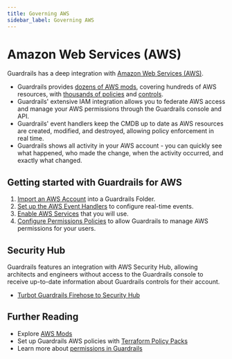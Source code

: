 ```yaml
---
title: Governing AWS
sidebar_label: Governing AWS
---
```


# Amazon Web Services (AWS)

Guardrails has a deep integration with [Amazon Web Services (AWS)](https://aws.amazon.com/).

- Guardrails provides [dozens of AWS mods](https://hub.guardrails.turbot.com/mods/aws/mods),
  covering hundreds of AWS resources, with
  [thousands of policies](https://hub.guardrails.turbot.com/mods/aws/policies)
  and [controls](https://hub.guardrails.turbot.com/mods/aws/controls).
- Guardrails' extensive IAM integration allows you to federate AWS access and
  manage your AWS permissions through the Guardrails console and API.
- Guardrails' event handlers keep the CMDB up to date as AWS resources are created,
  modified, and destroyed, allowing policy enforcement in real time.
- Guardrails shows all activity in your AWS account - you can quickly see what
  happened, who made the change, when the activity occurred, and exactly what changed.

## Getting started with Guardrails for AWS

1. [Import an AWS Account](integrations/aws/import-aws-account) into a Guardrails  Folder.
1. [Set up the AWS Event Handlers](integrations/aws/event-handlers) to configure real-time events.
1. [Enable AWS Services](integrations/aws/services) that you will use.
1. [Configure Permissions Policies](integrations/aws/permissions) to allow Guardrails to manage
   AWS permissions for your users.

## Security Hub

Guardrails features an integration with AWS Security Hub, allowing architects and
engineers without access to the Guardrails console to receive up-to-date information
about Guardrails controls for their account.

- [Turbot Guardrails Firehose to Security Hub](aws/security-hub)

## Further Reading

- Explore [AWS Mods](/mods/)
- Set up Guardrails AWS policies with
  [Terraform Policy Packs](https://github.com/turbot/guardrails-samples/tree/main/policy_packs)
- Learn more about [permissions in Guardrails](concepts/iam/permissions)